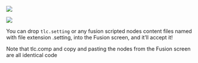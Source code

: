 
![](XIWISwK.png)

![](a45Ney6.png)


You can drop `tlc.setting` or any fusion scripted nodes content files named with file extension .setting, into the Fusion screen, and it’ll accept it!

Note that tlc.comp and copy and pasting the nodes from the Fusion screen are all identical code

